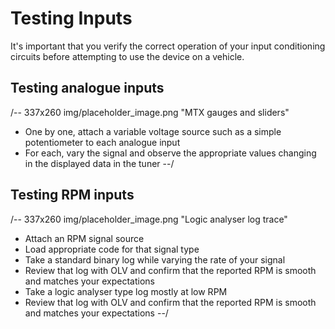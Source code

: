 # Testing Inputs #

It's important that you verify the correct operation of your input conditioning circuits before attempting to use the device on a vehicle.

## Testing analogue inputs
/-- 337x260 img/placeholder_image.png "MTX gauges and sliders" 
 - One by one, attach a variable voltage source such as a simple potentiometer to each analogue input
 - For each, vary the signal and observe the appropriate values changing in the displayed data in the tuner
--/

## Testing RPM inputs
/-- 337x260 img/placeholder_image.png "Logic analyser log trace"
 - Attach an RPM signal source
 - Load appropriate code for that signal type
 - Take a standard binary log while varying the rate of your signal
 - Review that log with OLV and confirm that the reported RPM is smooth and matches your expectations
 - Take a logic analyser type log mostly at low RPM
 - Review that log with OLV and confirm that the reported RPM is smooth and matches your expectations
--/

